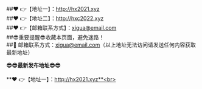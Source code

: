 
##❤️ 👉【地址一】：http://hx2021.xyz<br>
##❤️ 👉【地址二】：http://hxc2022.xyz<br>
##❤️ 👉【邮箱联系方式】：xigua@email.com<br>
##😎重要提醒😎收藏本页面，避免迷路！<br>
##📧 邮箱联系方式：xigua@email.com（以上地址无法访问请发送任何内容获取最新地址）

**😎😎最新发布地址😎😎**<br><br>
**❤️ 👉【地址一】：http://hx2021.xyz**<br><br>
